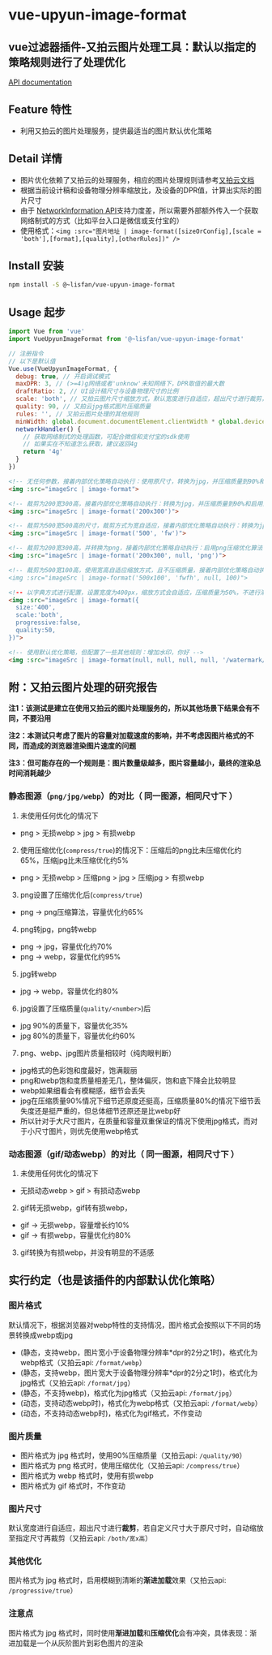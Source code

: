 # vue-upyun-image-format

## vue过滤器插件-又拍云图片处理工具：默认以指定的策略规则进行了处理优化

[API documentation](https://lisfan.github.io/vue-upyun-image-format/)

## Feature 特性

- 利用又拍云的图片处理服务，提供最适当的图片默认优化策略

## Detail 详情

- 图片优化依赖了又拍云的处理服务，相应的图片处理规则请参考[又拍云文档](http://docs.upyun.com/cloud/image/#webp)
- 根据当前设计稿和设备物理分辨率缩放比，及设备的DPR值，计算出实际的图片尺寸
- 由于 [NetworkInformation API](https://developer.mozilla.org/en-US/docs/Web/API/NetworkInformation)支持力度差，所以需要外部额外传入一个获取网络制式的方式（比如平台入口是微信或支付宝的）
- 使用格式：`<img :src="图片地址 | image-format([sizeOrConfig],[scale = 'both'],[format],[quality],[otherRules])" />`

## Install 安装

```bash
npm install -S @~lisfan/vue-upyun-image-format
```

## Usage 起步

```js
import Vue from 'vue'
import VueUpyunImageFormat from '@~lisfan/vue-upyun-image-format'

// 注册指令
// 以下是默认值
Vue.use(VueUpyunImageFormat, {
  debug: true, // 开启调试模式
  maxDPR: 3, // (>=4)g网络或者'unknow'未知网络下，DPR取值的最大数
  draftRatio: 2, // UI设计稿尺寸与设备物理尺寸的比例
  scale: 'both', // 又拍云图片尺寸缩放方式，默认宽度进行自适应，超出尺寸进行裁剪，若自定义尺寸大于原尺寸时，自动缩放至指定尺寸再裁剪
  quality: 90, // 又拍云jpg格式图片压缩质量
  rules: '', // 又拍云图片处理的其他规则
  minWidth: global.document.documentElement.clientWidth * global.devicePixelRatio / 2, //  默认值是(当前设备的物理分辨率 * 当前实际设备像素比的) 二分之一
  networkHandler() {
    // 获取网络制式的处理函数，可配合微信和支付宝的sdk使用
    // 如果实在不知道怎么获取，建议返回4g
    return '4g'
  }
})
```

```html
<!-- 无任何参数，接着内部优化策略自动执行：使用原尺寸，转换为jpg，并压缩质量到90%和启用渐进载入 -->
<img :src="imageSrc | image-format">

<!-- 裁剪为200宽300高，接着内部优化策略自动执行：转换为jpg，并压缩质量到90%和启用渐进载入 -->
<img :src="imageSrc | image-format('200x300')">

<!-- 裁剪为500宽500高的尺寸，裁剪方式为宽自适应，接着内部优化策略自动执行：转换为jpg，并压缩质量到90%和启用渐进载入 -->
<img :src="imageSrc | image-format('500', 'fw')">

<!-- 裁剪为200宽300高，并转换为png，接着内部优化策略自动执行：启用png压缩优化算法 -->
<img :src="imageSrc | image-format('200x300', null, 'png')">

<!-- 裁剪为500宽100高，使用宽高自适应缩放方式，且不压缩质量，接着内部优化策略自动执行：转换为jpg，启用渐进载入>
<img :src="imageSrc | image-format('500x100', 'fwfh', null, 100)">

<!-- 以字典方式进行配置，设置宽度为400px，缩放方式会自适应，压缩质量为50%，不进行渐进载入，接着内部优化策略自动执行：转换为jpg -->
<img :src="imageSrc | image-format({
  size:'400',
  scale:'both',
  progressive:false,
  quality:50,
})">

<!-- 使用默认优化策略，但配置了一些其他规则：增加水印，你好 -->
<img :src="imageSrc | image-format(null, null, null, null, '/watermark/text/5L2g5aW977yB')">
```

## 附：又拍云图片处理的研究报告

**注1：该测试是建立在使用又拍云的图片处理服务的，所以其他场景下结果会有不同，不要沿用**

**注2：本测试只考虑了图片的容量对加载速度的影响，并不考虑因图片格式的不同，而造成的浏览器渲染图片速度的问题**

**注3：但可能存在的一个规则是：图片数量级越多，图片容量越小，最终的渲染总时间消耗越少**

### 静态图源（`png/jpg/webp`）的对比（ 同一图源，相同尺寸下 ）

1. 未使用任何优化的情况下
  - png > 无损webp > jpg > 有损webp
2. 使用压缩优化(`compress/true`)的情况下：压缩后的png比未压缩优化约65%，压缩jpg比未压缩优化约5%
  - png > 无损webp > 压缩png > jpg > 压缩jpg > 有损webp
3. png设置了压缩优化后(`compress/true`)
  - png -> png压缩算法，容量优化约65%
4. png转jpg，png转webp
  - png -> jpg，容量优化约70%
  - png -> webp，容量优化约95%
5. jpg转webp
  - jpg -> webp，容量优化约80%
6. jpg设置了压缩质量(`quality/<number>`)后
  - jpg 90%的质量下，容量优化35%
  - jpg 80%的质量下，容量优化约60%
7. png、webp、jpg图片质量相较时（纯肉眼判断）
  - jpg格式的色彩饱和度最好，饱满靓丽
  - png和webp饱和度质量相差无几，整体偏灰，饱和底下降会比较明显
  - webp如果细看会有模糊感，细节会丢失
  - jpg在压缩质量90%情况下细节还原度还挺高，压缩质量80%的情况下细节丢失度还是挺严重的，但总体细节还原还是比webp好
  - 所以针对于大尺寸图片，在质量和容量双重保证的情况下使用jpg格式，而对于小尺寸图片，则优先使用webp格式

### 动态图源（gif/动态webp）的对比（ 同一图源，相同尺寸下 ）

1. 未使用任何优化的情况下
  - 无损动态webp > gif > 有损动态webp
2. gif转无损webp，gif转有损webp，
  - gif -> 无损webp，容量增长约10%
  - gif -> 有损webp，容量优化约80%
3. gif转换为有损webp，并没有明显的不适感

## 实行约定（也是该插件的内部默认优化策略）

### 图片格式

默认情况下，根据浏览器对webp特性的支持情况，图片格式会按照以下不同的场景转换成webp或jpg

- (静态，支持webp，图片宽小于设备物理分辨率*dpr的2分之1时)，格式化为webp格式（又拍云api: `/format/webp`）
- (静态，支持webp，图片宽大于设备物理分辨率*dpr的2分之1时)，格式化为jpg格式（又拍云api: `/format/jpg`）
- (静态，不支持webp)，格式化为jpg格式（又拍云api: `/format/jpg`）
- (动态，支持动态webp时)，格式化为webp格式（又拍云api: `/format/webp`）
- (动态，不支持动态webp时)，格式化为gif格式，不作变动

### 图片质量

- 图片格式为 jpg 格式时，使用90%压缩质量（又拍云api: `/quality/90`）
- 图片格式为 png 格式时，使用压缩优化（又拍云api: `/compress/true`）
- 图片格式为 webp 格式时，使用有损webp
- 图片格式为 gif 格式时，不作变动

### 图片尺寸

默认宽度进行自适应，超出尺寸进行**裁剪**，若自定义尺寸大于原尺寸时，自动缩放至指定尺寸再裁剪（又拍云api: `/both/宽x高`）

### 其他优化

图片格式为 jpg 格式时，启用模糊到清晰的**渐进加载**效果（又拍云api: `/progressive/true`）

### 注意点

图片格式为 jpg 格式时，同时使用**渐进加载**和**压缩优化**会有冲突，具体表现：渐进加载是一个从灰阶图片到彩色图片的渲染
